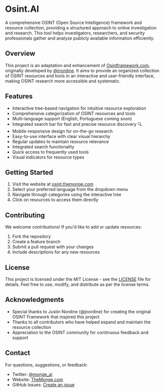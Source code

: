 # Osint.AI

A comprehensive OSINT (Open Source Intelligence) framework and resource collection, providing a structured approach to online investigation and research. This tool helps investigators, researchers, and security professionals gather and analyze publicly available information efficiently.

## Overview

This project is an adaptation and enhancement of [Osintframework.com](https://osintframework.com), originally developed by [@jnordine](https://x.com/jnordine). It aims to provide an organized collection of OSINT resources and tools in an interactive and user-friendly interface, making OSINT research more accessible and systematic.

## Features

- Interactive tree-based navigation for intuitive resource exploration
- Comprehensive categorization of OSINT resources and tools
- Multi-language support (English, Portuguese coming soon)
- Integrated search bar for fast and precise resource discovery 🔍
- Mobile-responsive design for on-the-go research
- Easy-to-use interface with clear visual hierarchy
- Regular updates to maintain resource relevance
- Integrated search functionality
- Quick access to frequently used tools
- Visual indicators for resource types

## Getting Started

1. Visit the website at [osint.themonge.com](https://osint.themonge.com)
2. Select your preferred language from the dropdown menu
3. Navigate through categories using the interactive tree
4. Click on resources to access them directly

## Contributing

We welcome contributions! If you'd like to add or update resources:

1. Fork the repository
2. Create a feature branch
3. Submit a pull request with your changes
4. Include descriptions for any new resources

## License

This project is licensed under the MIT License - see the [LICENSE](LICENSE) file for details. Feel free to use, modify, and distribute as per the license terms.

## Acknowledgments

- Special thanks to Justin Nordine (@jnordine) for creating the original OSINT Framework that inspired this project
- Thanks to all contributors who have helped expand and maintain the resource collection
- Appreciation to the OSINT community for continuous feedback and support

## Contact

For questions, suggestions, or feedback:
- Twitter: [@monge_ai](https://twitter.com/monge_ai)
- Website: [TheMonge.com](https://themonge.com/contact)
- GitHub Issues: [Create an issue](https://github.com/ItsMeMonge/Osint.AI/issues)